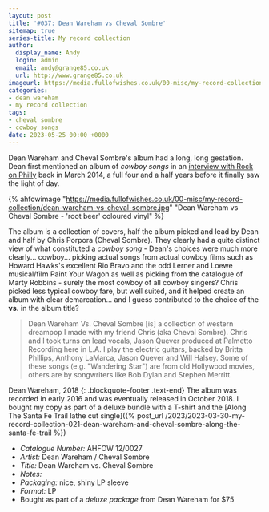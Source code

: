 ```yaml
---
layout: post
title: '#037: Dean Wareham vs Cheval Sombre'
sitemap: true
series-title: My record collection 
author:
  display_name: Andy
  login: admin
  email: andy@grange85.co.uk
  url: http://www.grange85.co.uk
imageurl: https://media.fullofwishes.co.uk/00-misc/my-record-collection/dean-wareham-vs-cheval-sombre.jpg
categories:
- dean wareham
- my record collection
tags:
- cheval sombre
- cowboy songs
date: 2023-05-25 00:00 +0000
---
```

Dean Wareham and Cheval Sombre's album had a long, long gestation. Dean first mentioned an album of _cowboy songs_ in an [interview with Rock on Philly](http://web.archive.org/web/20140325180916/http://rockonphilly.com/2014/03/rock-on-philly-interviews-dean-wareham/) back in March 2014, a full four and a half years before it finally saw the light of day.

{% ahfowimage "https://media.fullofwishes.co.uk/00-misc/my-record-collection/dean-wareham-vs-cheval-sombre.jpg" "Dean Wareham vs Cheval Sombre - 'root beer' coloured vinyl" %}

The album is a collection of covers, half the album picked and lead by Dean and half by Chris Porpora (Cheval Sombre). They clearly had a quite distinct view of what constituted a _cowboy song_ - Dean's choices were much more clearly... cowboy... picking actual songs from actual cowboy films such as Howard Hawks's excellent Rio Bravo and the odd Lerner and Loewe musical/film Paint Your Wagon as well as picking from the catalogue of Marty Robbins - surely the most cowboy of all cowboy singers? Chris picked less typical cowboy fare, but well suited, and it helped create an album with clear demarcation... and I guess contributed to the choice of the __vs.__ in the album title?

> Dean Wareham Vs. Cheval Sombre [is] a collection of western dreampop I made with my friend Chris (aka Cheval Sombre). Chris and I took turns on lead vocals, Jason Quever produced at Palmetto Recording here in L.A. I play the electric guitars, backed by Britta Phillips, Anthony LaMarca, Jason Quever and Will Halsey. Some of these songs (e.g. "Wandering Star") are from old Hollywood movies, others are by songwriters like Bob Dylan and Stephen Merritt.

Dean Wareham, 2018
{: .blockquote-footer .text-end}
The album was recorded in early 2016 and was eventually released in October 2018. I bought my copy as part of a deluxe bundle with a T-shirt and the [Along The Santa Fe Trail lathe cut single]({% post_url /2023/2023-03-30-my-record-collection-021-dean-wareham-and-cheval-sombre-along-the-santa-fe-trail %})

 - *Catalogue Number:* AHFOW 12/0027
 - *Artist:* Dean Wareham / Cheval Sombre
 - *Title:* Dean Wareham vs. Cheval Sombre
 - *Notes:* 
 - *Packaging:* nice, shiny LP sleeve
 - *Format:* LP
 - Bought as part of a _deluxe package_ from Dean Wareham for $75
